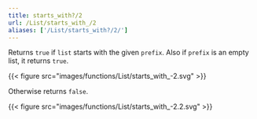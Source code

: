 ```yaml
---
title: starts_with?/2
url: /List/starts_with_/2
aliases: ['/List/starts_with?/2/']
---
```



Returns `true` if `list` starts with the given `prefix`.
Also if `prefix` is an empty list, it returns `true`.

{{< figure src="images/functions/List/starts_with_-2.svg" >}}

Otherwise returns `false`.

{{< figure src="images/functions/List/starts_with_-2.2.svg" >}}
